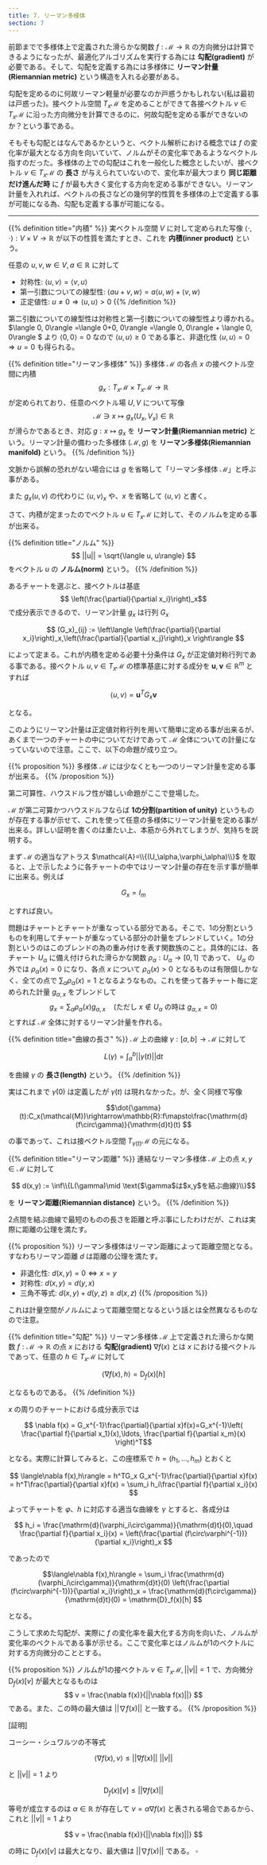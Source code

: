 ```yaml
---
title: 7. リーマン多様体
section: 7
---
```


前節までで多様体上で定義された滑らかな関数 $f:\mathcal{M}\rightarrow\mathbb{R}$ の方向微分は計算できるようになったが、最適化アルゴリズムを実行する為には **勾配(gradient)** が必要である。そして、勾配を定義する為には多様体に **リーマン計量(Riemannian metric)** という構造を入れる必要がある。

勾配を定めるのに何故リーマン軽量が必要なのか戸惑うかもしれない(私は最初は戸惑った)。接ベクトル空間 $T_x\mathcal{M}$ を定めることができて各接ベクトル $v\in T_x\mathcal{M}$ に沿った方向微分を計算できるのに、何故勾配を定める事ができないのか？という事である。

そもそも勾配とはなんであるかというと、ベクトル解析における概念では $f$ の変化率が最大となる方向を向いていて、ノルムがその変化率であるようなベクトル指すのだった。多様体の上での勾配はこれを一般化した概念としたいが、接ベクトル $v\in T_x\mathcal{M}$ の **長さ** が与えられていないので、変化率が最大つまり **同じ距離だけ進んだ時** に $f$ が最も大きく変化する方向を定める事ができない。リーマン計量を入れれば、ベクトルの長さなどの幾何学的性質を多様体の上で定義する事が可能になる為、勾配も定義する事が可能になる。

---

{{% definition title="内積" %}}
実ベクトル空間 $V$ に対して定められた写像 $\langle\cdot ,\cdot\rangle:V\times V\rightarrow\mathbb{R}$
が以下の性質を満たすとき、これを **内積(inner product)** という。

任意の $u,v,w\in V,a\in\mathbb{R}$ に対して

- 対称性: $\langle u,v\rangle = \langle v,u\rangle$
- 第一引数についての線型性: $\langle au+v, w\rangle =a\langle u, w\rangle +\langle v, w\rangle$
- 正定値性: $u\neq 0\Rightarrow \langle u, u\rangle > 0$
{{% /definition %}}

第二引数についての線型性は対称性と第一引数についての線型性より導かれる。
$\langle 0, 0\rangle =\langle 0+0, 0\rangle =\langle 0, 0\rangle + \langle 0, 0\rangle $ より $\langle 0, 0\rangle =0$ なので $\langle u, u\rangle \geq 0$ である事と、非退化性 $\langle u, u\rangle =0\Rightarrow u=0$ も得られる。

{{% definition title="リーマン多様体" %}}
多様体 $\mathcal{M}$ の各点 $x$ の接ベクトル空間に内積
$$g_x:T_x\mathcal{M}\times T_x\mathcal{M}\rightarrow\mathbb{R}$$
が定められており、任意のベクトル場 $U,V$ について写像
$$ \mathcal{M}\ni x\mapsto g_x(U_x,V_x)\in\mathbb{R}$$
が滑らかであるとき、対応 $g:x\mapsto g_x$ を **リーマン計量(Riemannian metric)** という。リーマン計量の備わった多様体 $(\mathcal{M},g)$ を  **リーマン多様体(Riemannian manifold)** という。
{{% /definition %}}

文脈から誤解の恐れがない場合には $g$ を省略して「リーマン多様体 $\mathcal{M}$」と呼ぶ事がある。

また $g_x(u,v)$ の代わりに $\langle u, v\rangle _x$ や、$x$ を省略して $\langle u,v\rangle$ と書く。

さて、内積が定まったのでベクトル $u\in T_x\mathcal{M}$ に対して、そのノルムを定める事が出来る。

{{% definition title="ノルム" %}}
$$ ||u|| = \sqrt{\langle u, u\rangle} $$
をベクトル $u$ の **ノルム(norm)** という。
{{% /definition %}}

あるチャートを選ぶと、接ベクトルは基底
$$ \left(\frac{\partial}{\partial x_i}\right)_x$$ 
で成分表示できるので、リーマン計量 $g_x$ は行列 $G_x$ 

$$ (G_x)_{ij} := \left\langle \left(\frac{\partial}{\partial x_i}\right)_x,\left(\frac{\partial}{\partial x_j}\right)_x \right\rangle $$

によって定まる。これが内積を定める必要十分条件は $G_x$ が正定値対称行列である事である。接ベクトル $u,v\in T_x\mathcal{M}$ の標準基底に対する成分を $\mathbf{u},\mathbf{v}\in\mathbb{R}^m$ とすれば

$$\langle u, v \rangle = \mathbf{u}^TG_x\mathbf{v} $$

となる。

このようにリーマン計量は正定値対称行列を用いて簡単に定める事が出来るが、あくまで一つのチャートの中についてだけであって $\mathcal{M}$ 全体についての計量になっていないので注意。ここで、以下の命題が成り立つ。

{{% proposition %}}
多様体 $\mathcal{M}$ には少なくとも一つのリーマン計量を定める事が出来る。
{{% /proposition %}}

第二可算性、ハウスドルフ性が嬉しい命題がここで登場した。

$\mathcal{M}$ が第二可算かつハウスドルフならば **1の分割(partition of unity)** というものが存在する事が示せて、これを使って任意の多様体にリーマン計量を定める事が出来る。詳しい証明を書くのは重たい上、本筋から外れてしまうが、気持ちを説明する。

まず $\mathcal{M}$ の適当なアトラス $\mathcal{A}=\\{(U_\alpha,\varphi_\alpha)\\}$ を取ると、上で示したように各チャートの中ではリーマン計量の存在を示す事が簡単に出来る。例えば

$$ G_x = I_m $$

とすれば良い。

問題はチャートとチャートが重なっている部分である。そこで、1の分割というものを利用してチャートが重なっている部分の計量をブレンドしていく。1の分割というのはこのブレンドの為の重み付けを表す関数族のこと。具体的には、各チャート $U_\alpha$ に備え付けられた滑らかな関数 $\rho_\alpha:U_\alpha\rightarrow[0,1]$ であって、 $U_\alpha$ の外では $\rho_\alpha(x)=0$ になり、各点 $x$ について $\rho_\alpha(x) > 0$ となるものは有限個しかなく、全ての点で $\sum_\alpha \rho_\alpha(x) = 1$ となるようなもの。これを使って各チャート毎に定められた計量 $g_{\alpha,x}$ をブレンドして
$$ g_x=\sum_\alpha\rho_\alpha(x) g_{\alpha,x}\quad (\text{ただし $x\not\in U_\alpha$ の時は $g_{\alpha,x}=0$})$$
とすれば $\mathcal{M}$ 全体に対するリーマン計量を作れる。

{{% definition title="曲線の長さ" %}}
$\mathcal{M}$ 上の曲線 $\gamma: [a,b]\rightarrow\mathcal{M}$ に対して

$$ L(\gamma) = \int_a^b ||\dot{\gamma}(t)||\mathrm{d} t $$

を曲線 $\gamma$ の **長さ(length)** という。
{{% /definition %}}

実はこれまで $\dot{\gamma}(0)$ は定義したが $\dot{\gamma}(t)$ は現れなかった。が、全く同様で写像

$$\dot{\gamma}(t):C_x(\mathcal{M})\rightarrow\mathbb{R}:f\mapsto\frac{\mathrm{d}(f\circ\gamma)}{\mathrm{d}t}(t) $$

の事であって、これは接ベクトル空間 $T_{\gamma(t)}\mathcal{M}$ の元になる。

{{% definition title="リーマン距離" %}}
連結なリーマン多様体 $\mathcal{M}$ 上の点 $x,y\in\mathcal{M}$ に対して

$$ d(x,y) := \inf\\{L(\gamma)\mid \text{$\gamma$は$x,y$を結ぶ曲線}\\}$$

を **リーマン距離(Riemannian distance)** という。
{{% /definition %}}

2点間を結ぶ曲線で最短のものの長さを距離と呼ぶ事にしたわけだが、これは実際に距離の公理を満たす。

{{% proposition %}}
リーマン多様体はリーマン距離によって距離空間となる。すなわちリーマン距離 $d$ は距離の公理を満たす。

- 非退化性: $d(x,y)=0\Leftrightarrow x=y$
- 対称性: $d(x,y)=d(y,x)$
- 三角不等式: $d(x,y) + d(y,z) \geq d(x,z)$
{{% /proposition %}}

これは計量空間がノルムによって距離空間となるという話とは全然異なるものなので注意。

{{% definition title="勾配" %}}
リーマン多様体 $\mathcal{M}$ 上で定義された滑らかな関数 $f:\mathcal{M}\rightarrow\mathbb{R}$ の点 $x$ における
**勾配(gradient)** $\nabla f(x)$ とは $x$ における接ベクトルであって、任意の $h\in T_x\mathcal{M}$ に対して

$$ \langle \nabla f(x), h\rangle = \mathrm{D}_f(x)[h] $$

となるものである。
{{% /definition %}}

$x$ の周りのチャートにおける成分表示では

$$ \nabla f(x) = G_x^{-1}\frac{\partial}{\partial x}f(x)=G_x^{-1}\left(
\frac{\partial f}{\partial x_1}(x),\ldots,
\frac{\partial f}{\partial x_m}(x)
\right)^T$$

となる。実際に計算してみると、この座標系で $h=(h_1,\ldots,h_m)$ とおくと

$$
\langle\nabla f(x),h\rangle = h^TG_x G_x^{-1}\frac{\partial}{\partial x}f(x) 
= h^T\frac{\partial}{\partial x}f(x)
= \sum_i h_i\frac{\partial f}{\partial x_i}(x)
$$

よってチャートを $\varphi$、$h$ に対応する適当な曲線を $\gamma$ とすると、各成分は

$$
h_i = \frac{\mathrm{d}(\varphi_i\circ\gamma)}{\mathrm{d}t}(0),\quad
\frac{\partial f}{\partial x_i}(x) =
\left(\frac{\partial (f\circ\varphi^{-1})}{\partial x_i}\right)_x
$$

であったので

$$\langle\nabla f(x),h\rangle =
\sum_i
 \frac{\mathrm{d}(\varphi_i\circ\gamma)}{\mathrm{d}t}(0)
\left(\frac{\partial (f\circ\varphi^{-1})}{\partial x_i}\right)_x = \frac{\mathrm{d}(f\circ\gamma)}{\mathrm{d}t}(0) = \mathrm{D}_f(x)[h]
$$

となる。

こうして求めた勾配が、実際に $f$ の変化率を最大化する方向を向いた、ノルムが変化率のベクトルである事が示せる。ここで変化率とはノルムが1のベクトルに対する方向微分のこととする。

{{% proposition %}}
ノルムが$1$の接ベクトル $v\in T_x\mathcal{M},||v||=1$ で、方向微分 $\mathrm{D}_f(x)[v]$ が最大となるものは
$$ v = \frac{\nabla f(x)}{||\nabla f(x)||} $$
である。また、この時の最大値は $||\nabla f(x)||$ と一致する。 
{{% /proposition %}}

[証明]

コーシー・シュワルツの不等式

$$ \langle \nabla f(x), v\rangle \leq ||\nabla f(x) ||\ ||v|| $$

と $||v||=1$ より

$$ \mathrm{D}_f(x)[v] \leq ||\nabla f(x) || $$

等号が成立するのは $\alpha\in\mathbb{R}$ が存在して $v=\alpha \nabla f(x)$ と表される場合であるから、これと $||v||=1$ より

$$ v = \frac{\nabla f(x)}{||\nabla f(x)||} $$

の時に $\mathrm{D}_f(x)[v]$ は最大となり、最大値は $||\nabla f(x)||$ である。 $\square$
